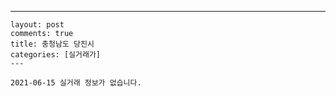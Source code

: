 ---
    layout: post
    comments: true
    title: 충청남도 당진시
    categories: [실거래가]
    ---

    2021-06-15 실거래 정보가 없습니다.

    
